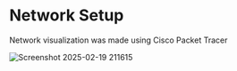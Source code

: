 # Network Setup

Network visualization was made using Cisco Packet Tracer


![Screenshot 2025-02-19 211615](https://github.com/user-attachments/assets/826bf769-7629-4350-ad39-50d338399d35)
